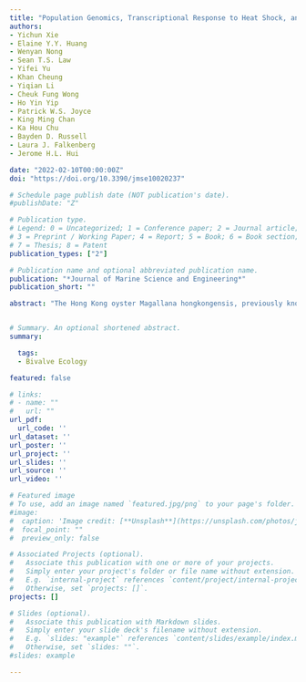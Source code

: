 ```yaml
---
title: "Population Genomics, Transcriptional Response to Heat Shock, and Gut Microbiota of the Hong Kong Oyster Magallana hongkongensis"
authors:
- Yichun Xie
- Elaine Y.Y. Huang
- Wenyan Nong
- Sean T.S. Law
- Yifei Yu
- Khan Cheung
- Yiqian Li
- Cheuk Fung Wong
- Ho Yin Yip
- Patrick W.S. Joyce
- King Ming Chan
- Ka Hou Chu
- Bayden D. Russell
- Laura J. Falkenberg
- Jerome H.L. Hui

date: "2022-02-10T00:00:00Z"
doi: "https://doi.org/10.3390/jmse10020237"

# Schedule page publish date (NOT publication's date).
#publishDate: "Z"

# Publication type.
# Legend: 0 = Uncategorized; 1 = Conference paper; 2 = Journal article;
# 3 = Preprint / Working Paper; 4 = Report; 5 = Book; 6 = Book section;
# 7 = Thesis; 8 = Patent
publication_types: ["2"]

# Publication name and optional abbreviated publication name.
publication: "*Journal of Marine Science and Engineering*"
publication_short: ""

abstract: "The Hong Kong oyster Magallana hongkongensis, previously known as Crassostrea hongkongensis, is a true oyster species native to the estuarine-coast of the Pearl River Delta in southern China. The species—with scientific, ecological, cultural, and nutritional importance—has been farmed for hundreds of years. However, there is only limited information on its genetics, stress adaptation mechanisms, and gut microbiota, restricting the sustainable production and use of oyster resources. Here, we present population structure analysis on M. hongkongensis oysters collected from Deep Bay and Lantau Island in Hong Kong, as well as transcriptome analysis on heat shock responses and the gut microbiota profile of M. hongkongensis oysters collected from Deep Bay. Single nucleotide polymorphisms (SNPs), including those on the homeobox genes and heat shock protein genes, were revealed by the whole genome resequencing. Transcriptomes of oysters incubated at 25 °C and 32 °C for 24 h were sequenced which revealed the heat-induced regulation of heat shock protein pathway genes. Furthermore, the gut microbe community was detected by 16S rRNA sequencing which identified Cyanobacteria, Proteobacteria and Spirochaetes as the most abundant phyla. This study reveals the molecular basis for the adaptation of the oyster M. hongkongensis to environmental conditions."


# Summary. An optional shortened abstract.
summary:

  tags:
  - Bivalve Ecology

featured: false

# links:
# - name: ""
#   url: ""
url_pdf:
  url_code: ''
url_dataset: ''
url_poster: ''
url_project: ''
url_slides: ''
url_source: ''
url_video: ''

# Featured image
# To use, add an image named `featured.jpg/png` to your page's folder.
#image:
#  caption: 'Image credit: [**Unsplash**](https://unsplash.com/photos/jdD8gXaTZsc)'
#  focal_point: ""
#  preview_only: false

# Associated Projects (optional).
#   Associate this publication with one or more of your projects.
#   Simply enter your project's folder or file name without extension.
#   E.g. `internal-project` references `content/project/internal-project/index.md`.
#   Otherwise, set `projects: []`.
projects: []

# Slides (optional).
#   Associate this publication with Markdown slides.
#   Simply enter your slide deck's filename without extension.
#   E.g. `slides: "example"` references `content/slides/example/index.md`.
#   Otherwise, set `slides: ""`.
#slides: example

---
```

